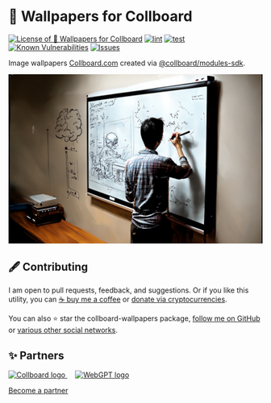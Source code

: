 # 🌆 Wallpapers for Collboard

<!--Badges-->
<!--⚠️WARNING: This section was generated by https://github.com/hejny/batch-project-editor/blob/main/src/workflows/800-badges/badges.ts so every manual change will be overwritten.-->


[![License of 🌆 Wallpapers for Collboard](https://img.shields.io/github/license/hejny/collboard-wallpapers.svg?style=flat)](https://github.com/hejny/collboard-wallpapers/blob/main/LICENSE)
[![lint](https://github.com/hejny/collboard-wallpapers/actions/workflows/lint.yml/badge.svg)](https://github.com/hejny/collboard-wallpapers/actions/workflows/lint.yml)
[![test](https://github.com/hejny/collboard-wallpapers/actions/workflows/test.yml/badge.svg)](https://github.com/hejny/collboard-wallpapers/actions/workflows/test.yml)
[![Known Vulnerabilities](https://snyk.io/test/github/hejny/collboard-wallpapers/badge.svg)](https://snyk.io/test/github/hejny/collboard-wallpapers)
[![Issues](https://img.shields.io/github/issues/hejny/collboard-wallpapers.svg?style=flat)](https://github.com/hejny/collboard-wallpapers/issues)

<!--/Badges-->

Image wallpapers [Collboard.com](https://collboard.com/) created via [@collboard/modules-sdk](https://www.npmjs.com/package/@collboard/modules-sdk).





<!--Wallpaper-->
<!--⚠️WARNING: This section was generated by https://github.com/hejny/batch-project-editor/blob/main/src//workflows/315-ai-generated-wallpaper/4-aiGeneratedWallpaperUseInReadme.ts so every manual change will be overwritten.-->
[![Wallpaper of 🌆 Wallpapers for Collboard](assets/ai/wallpaper/gallery/9bf476ef-ec0a-47d7-92b9-c5147b404c39-0_0.png)](https://www.midjourney.com/app/jobs/9bf476ef-ec0a-47d7-92b9-c5147b404c39)
<!--/Wallpaper-->

<!--Contributing-->
<!--⚠️WARNING: This section was generated by https://github.com/hejny/batch-project-editor/blob/main/src/workflows/810-contributing/contributing.ts so every manual change will be overwritten.-->

## 🖋️ Contributing

I am open to pull requests, feedback, and suggestions. Or if you like this utility, you can [☕ buy me a coffee](https://www.buymeacoffee.com/hejny) or [donate via cryptocurrencies](https://github.com/hejny/hejny/blob/main/documents/crypto.md).

You can also ⭐ star the collboard-wallpapers package, [follow me on GitHub](https://github.com/hejny) or [various other social networks](https://www.pavolhejny.com/contact/).

<!--/Contributing-->


<!--Partners-->
<!--⚠️WARNING: This section was generated by https://github.com/hejny/batch-project-editor/blob/main/src/workflows/820-partners/partners.ts so every manual change will be overwritten.-->

## ✨ Partners


<a href="https://collboard.com/">
  <img src="https://collboard.fra1.cdn.digitaloceanspaces.com/assets/18.12.1/logo-small.png" alt="Collboard logo" width="50"  />
</a>
&nbsp;&nbsp;&nbsp;
<a href="https://webgpt.cz/?partner=ph&utm_medium=referral&utm_source=github-readme&utm_campaign=partner-ph">
  <img src="https://webgpt.cz/_next/static/media/webgpt-blue.e2bf1fff.png" alt="WebGPT logo" width="50"  />
</a>


[Become a partner](https://www.pavolhejny.com/contact/)

<!--/Partners-->